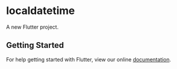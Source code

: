 # localdatetime

A new Flutter project.

## Getting Started

For help getting started with Flutter, view our online
[documentation](https://flutter.io/).
